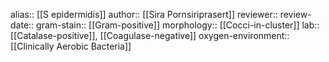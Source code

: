 alias:: [[S epidermidis]]
author:: [[Sira Pornsiriprasert]] 
reviewer::
review-date::
gram-stain:: [[Gram-positive]] 
morphology:: [[Cocci-in-cluster]]
lab:: [[Catalase-positive]], [[Coagulase-negative]] 
oxygen-environment:: [[Clinically Aerobic Bacteria]]

